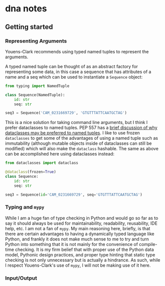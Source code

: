 # dna notes

## Getting started

### Representing Arguments

Youens-Clark recommends using typed named tuples to represent the arguments.

A typed named tuple can be thought of as an abstract factory for representing some data, in this case a sequence that has attributes of a name and a seq which can be used to instantiate a `Sequence` object:

```python
from typing import NamedTuple

class Sequence(NamedTuple):
    id: str
    seq: str

seq3 = Sequence('CAM_0231669729', 'GTGTTTATTCAATGCTAG')
```

This is a nice solution for taking command line arguments, but I think I prefer dataclasses to named tuples.
PEP 557 has a [brief discussion of why dataclasses may be preferred to named tuples](https://peps.python.org/pep-0557/#why-not-just-use-namedtuple).
I like to use frozen `dataclasses` to get some of the advantages of using a named tuple such as immutability (although mutable objects inside of dataclasses can still be modified) which will also make the `dataclass` hashable.
The same as above can be accomplished here using dataclasses instead:

```python
from dataclasses import dataclass

@dataclass(frozen=True)
class Sequence:
    id: str
    seq: str

seq3 = Sequence(id='CAM_0231669729', seq='GTGTTTATTCAATGCTAG')
```

### Typing and `mypy`

While I am a huge fan of type checking in Python and would go so far as to say it should always be used for maintainability, readability, reusability, IDE help, etc. I am not a fan of `mypy`.
My main reasoning here, briefly, is that there are certain advantages to having a dynamically typed language like Python, and frankly it does not make much sense to me to try and turn Python into something that it is not mainly for the convenience of compile-time checking.
It is my firm belief that with proper use of the Python data model, Pythonic design practices, and proper type hinting that static type checking is not only unnecessary but is actually a hindrance.
As such, while I respect Youens-Clark's use of `mypy`, I will not be making use of it here.

### Input/Output
